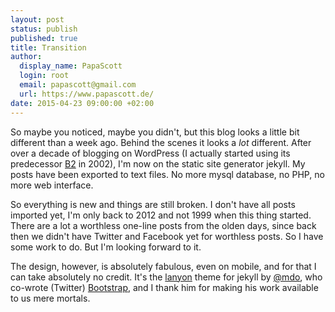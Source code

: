 ```yaml
---
layout: post
status: publish
published: true
title: Transition
author:
  display_name: PapaScott
  login: root
  email: papascott@gmail.com
  url: https://www.papascott.de/
date: 2015-04-23 09:00:00 +02:00
---
```


So maybe you noticed, maybe you didn't, but this blog looks a little bit different than a week ago. Behind the scenes it looks a _lot_ different. After over a decade of blogging on WordPress (I actually started using its predecessor [B2](http://cafelog.com/) in 2002), I'm now on the static site generator jekyll. My posts have been exported to text files. No more mysql database, no PHP, no more web interface.

So everything is new and things are still broken. I don't have all posts imported yet, I'm only back to 2012 and not 1999 when this thing started. There are a lot a worthless one-line posts from the olden days, since back then we didn't have Twitter and Facebook yet for worthless posts. So I have some work to do. But I'm looking forward to it.

The design, however, is absolutely fabulous, even on mobile, and for that I can take absolutely no credit. It's the [lanyon](http://lanyon.getpoole.com/) theme for jekyll by [@mdo](https://twitter.com/mdo), who co-wrote (Twitter) [Bootstrap](http://getbootstrap.com/), and I thank him for making his work available to us mere mortals.
